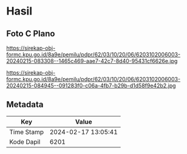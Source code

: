 # Hasil

## Foto C Plano

https://sirekap-obj-formc.kpu.go.id/8a9e/pemilu/pdpr/62/03/10/20/06/6203102006003-20240215-083308--1465c469-aae7-42c7-8d40-95431cf6626e.jpg

https://sirekap-obj-formc.kpu.go.id/8a9e/pemilu/pdpr/62/03/10/20/06/6203102006003-20240215-084945--091283f0-c06a-4fb7-b29b-d1d58f9e42b2.jpg


## Metadata

| Key        | Value               |
| ---------- | ------------------- |
| Time Stamp | 2024-02-17 13:05:41 |
| Kode Dapil | 6201                |



